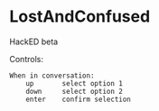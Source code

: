 # LostAndConfused
HackED beta

Controls:

    When in conversation:
        up       select option 1
        down     select option 2
        enter    confirm selection
